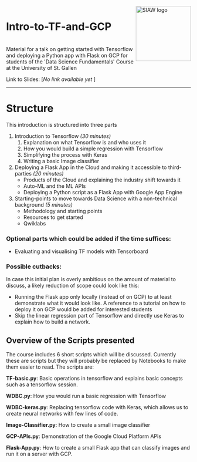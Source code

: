 <img src="https://siaw.unisg.ch/-/media/538460c65a8e4a018d00ee8b97bf8709.jpg" alt="SIAW logo" width="150" align="right">

# Intro-to-TF-and-GCP

<br>
Material for a talk on getting started with Tensorflow and deploying a Python app with Flask on GCP for students of the 'Data Science Fundamentals' Course at the University of St. Gallen

Link to Slides: [*No link available yet* ]

--- 

# Structure

This introduction is structured into three parts

1. Introduction to Tensorflow *(30 minutes)*
	1. Explanation on what Tensorflow is and who uses it
	2. How you would build a simple regression with Tensorflow
	3. Simplifying the process with Keras
	4. Writing a basic Image classifier 
2. Deploying a Flask App in the Cloud and making it accessible to third-parties *(20 minutes)*
	* Products of the Cloud and explaining the industry shift towards it
	* Auto-ML and the ML APIs
	* Deploying a Python script as a Flask App with Google App Engine
3. Starting-points to move towards Data Science with a non-technical background *(5 minutes)*
	* Methodology and starting points
	* Resources to get started
	* Qwiklabs

	
### Optional parts which could be added if the time suffices:
* Evaluating and visualising TF models with Tensorboard

### Possible cutbacks:
In case this initial plan is overly ambitious on the amount of material to discuss, a likely reduction of scope could look like this:

* Running the Flask app only locally (instead of on GCP) to at least demonstrate what it would look like. A reference to a tutorial on how to deploy it on GCP would be added for interested students
* Skip the linear regression part of Tensorflow and directly use Keras to explain how to build a network.



## Overview of the Scripts presented

The course includes 6 short scripts which will be discussed. Currently these are scripts but they will probably be replaced by Notebooks to make them easier to read. The scripts are:

**TF-basic.py**: Basic operations in tensorflow and explains basic concepts such as a tensorflow session.

**WDBC.py**: How you would run a basic regression with Tensorflow

**WDBC-keras.py**: Replacing tensorflow code with Keras, which allows us to create neural networks with few lines of code.

**Image-Classifier.py**: How to create a small image classifier

**GCP-APIs.py**: Demonstration of the Google Cloud Platform APIs

**Flask-App.py**:  How to create a small Flask app that can classify images and run it on a server with GCP. 

<br>














